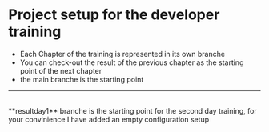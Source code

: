 # Project setup for the developer training

- Each Chapter of the training is represented in its own branche
- You can check-out the result of the previous chapter as the starting point of the next chapter
- the main branche is the starting point
<hr/><br/>
**resultday1** branche is the starting point for the second day training, for your convinience I have added an empty configuration setup 
